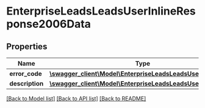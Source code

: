 # EnterpriseLeadsLeadsUserInlineResponse2006Data

## Properties
Name | Type | Description | Notes
------------ | ------------- | ------------- | -------------
**error_code** | [**\swagger_client\Model\EnterpriseLeadsLeadsUserErrorCode**](EnterpriseLeadsLeadsUserErrorCode.md) |  | 
**description** | [**\swagger_client\Model\EnterpriseLeadsLeadsUserDescription**](EnterpriseLeadsLeadsUserDescription.md) |  | 

[[Back to Model list]](../README.md#documentation-for-models) [[Back to API list]](../README.md#documentation-for-api-endpoints) [[Back to README]](../README.md)

